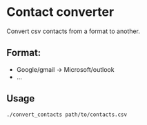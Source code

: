 # Contact converter

Convert csv contacts from a format to another.

## Format:

* Google/gmail -> Microsoft/outlook
* ...

## Usage

    ./convert_contacts path/to/contacts.csv


